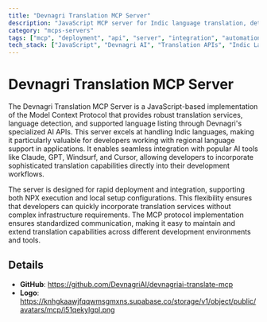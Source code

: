 ```yaml
---
title: "Devnagri Translation MCP Server"
description: "JavaScript MCP server for Indic language translation, detection, and language listing via Devnagri AI APIs."
category: "mcps-servers"
tags: ["mcp", "deployment", "api", "server", "integration", "automation"]
tech_stack: ["JavaScript", "Devnagri AI", "Translation APIs", "Indic Languages", "MCP Protocol"]
---
```


# Devnagri Translation MCP Server

The Devnagri Translation MCP Server is a JavaScript-based implementation of the Model Context Protocol that provides robust translation services, language detection, and supported language listing through Devnagri's specialized AI APIs. This server excels at handling Indic languages, making it particularly valuable for developers working with regional language support in applications. It enables seamless integration with popular AI tools like Claude, GPT, Windsurf, and Cursor, allowing developers to incorporate sophisticated translation capabilities directly into their development workflows.

The server is designed for rapid deployment and integration, supporting both NPX execution and local setup configurations. This flexibility ensures that developers can quickly incorporate translation services without complex infrastructure requirements. The MCP protocol implementation ensures standardized communication, making it easy to maintain and extend translation capabilities across different development environments and tools.

## Details

- **GitHub**: https://github.com/DevnagriAI/devnagriai-translate-mcp
- **Logo**: https://knhgkaawjfqqwmsgmxns.supabase.co/storage/v1/object/public/avatars/mcp/i51qekylgpl.png
